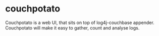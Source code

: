 couchpotato
===========

Couchpotato is a web UI, that sits on top of log4j-couchbase appender. Couchpotato will make it easy to gather, count and analyse logs.
